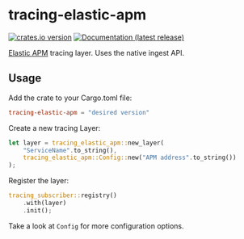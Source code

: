 # tracing-elastic-apm

[![crates.io version](https://img.shields.io/crates/v/tracing-elastic-apm.svg)](https://crates.io/crates/tracing-elastic-apm)
[![Documentation (latest release)](https://docs.rs/tracing-elastic-apm/badge.svg)](https://docs.rs/tracing-elastic-apm/)

[Elastic APM](https://www.elastic.co/guide/en/apm/get-started/7.10/index.html) tracing layer. Uses the native ingest API.

## Usage

Add the crate to your Cargo.toml file:

```toml
tracing-elastic-apm = "desired version"
```

Create a new tracing Layer:

```rust
let layer = tracing_elastic_apm::new_layer(
    "ServiceName".to_string(), 
    tracing_elastic_apm::Config::new("APM address".to_string())
);
```

Register the layer:

```rust
tracing_subscriber::registry()
    .with(layer)
    .init();
```

Take a look at `Config` for more configuration options.
